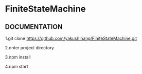﻿# FiniteStateMachine
 
## DOCUMENTATION

1.git clone https://github.com/yakushinang/FiniteStateMachine.git

2.enter project directory

3.npm install

4.npm start

